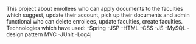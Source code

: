 This project about enrollees who can apply documents to the faculties which suggest, update their account, pick up their documents and admin functional who can delete enrollees, update faculties, create faculties.
Technologies which have used:
-Spring
-JSP
-HTML
-CSS
-JS
-MySQL
-design pattern MVC
-JUnit
-Log4j
